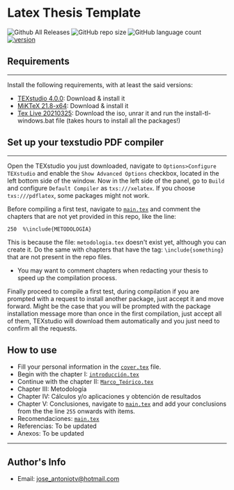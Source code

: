 # Latex Thesis Template

![Github All Releases](https://img.shields.io/github/downloads/josetv91/Latex-thesis-format/total?logo=GitHub&style=plastic)
![GitHub repo size](https://img.shields.io/github/repo-size/josetv91/Latex-thesis-format)
![GitHub language count](https://img.shields.io/github/languages/count/josetv91/Latex-thesis-format?color=success&logo=CodersRank&logoColor=%23FFFFFF)
[![version](https://img.shields.io/badge/version-1.1-red.svg)](//npmjs.com/package/Latex-thesis-format)

## Requirements
---
Install the following requirements, with at least the said versions:

* [TEXstudio 4.0.0](https://www.texstudio.org/): Download & install it
* [MiKTeX 21.8-x64](https://miktex.org/download): Download & install it
* [Tex Live 20210325](https://ctan.dcc.uchile.cl/systems/texlive/Images/): Download the iso, unrar it and run the install-tl-windows.bat file (takes hours to install all the packages!)

## Set up your texstudio PDF compiler
---
Open the TEXstudio you just downloaded, navigate to `Options>Configure TEXstudio` and enable the `Show Advanced Options` checkbox, located in the left bottom side of the window. Now in the left side of the panel, go to `Build` and configure `Default Compiler` as `txs:///xelatex`. If you choose `txs:///pdflatex`, some packages might not work. 

Before compiling a first test, navigate to [`main.tex`](./main.tex) and comment the chapters that are not yet provided in this repo, like the line:
```TEX
250  %\include{METODOLOGÍA} 
```
This is because the file: `metodologia.tex` doesn't exist yet, although you can create it. Do the same with chapters that have the tag: `\include{something}` that are not present in the repo files.

* You may want to comment chapters when redacting your thesis to speed up the compilation process.


Finally proceed to compile a first test, during compilation if you are prompted with a request to install another package, just accept it and move forward. Might be the case that you will be prompted with the package installation message more than once in the first compilation, just accept all of them, TEXstudio will download them automatically and you just need to confirm all the requests.

## How to use

- Fill your personal information in the [`cover.tex`](./cover.tex) file.
- Begin with the chapter I: [`introducción.tex`](./introducción.tex)
- Continue with the chapter II: [`Marco_Teórico.tex`](./Marco_Teórico.tex)
- Chapter III: Metodología
- Chapter IV: Cálculos y/o aplicaciones y obtención de resultados
- Chapter V: Conclusiones, navigate to [`main.tex`](./main.tex) and add your conclusions from the the line `255` onwards with items.
- Recomendaciones: [`main.tex`](./main.tex)
- Referencias: To be updated
- Anexos: To be updated
---

## Author's Info

- Email: [jose_antoniotv@hotmail.com](jose_antoniotv@hotmail.com)

[//]: # "Comment this line() - Websie - [some](some@pe) "
